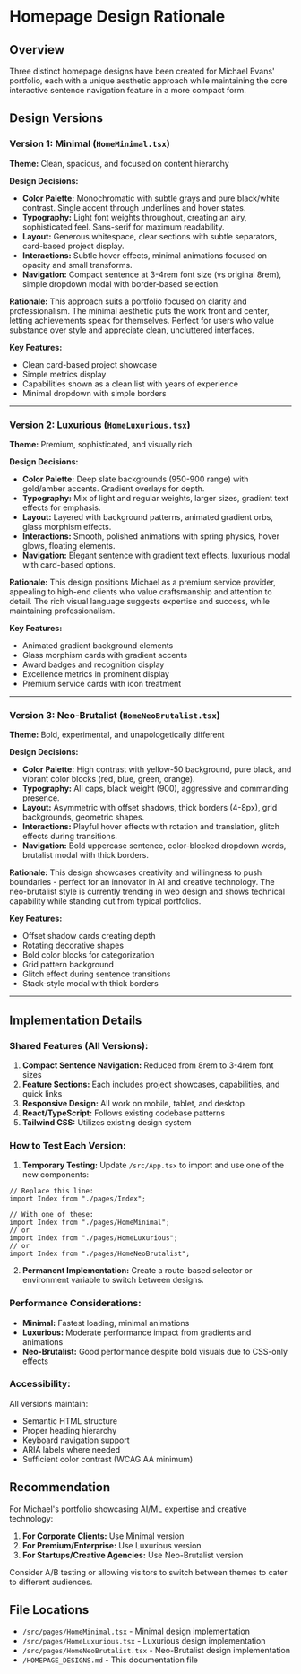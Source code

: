 # Homepage Design Rationale

## Overview
Three distinct homepage designs have been created for Michael Evans' portfolio, each with a unique aesthetic approach while maintaining the core interactive sentence navigation feature in a more compact form.

## Design Versions

### Version 1: Minimal (`HomeMinimal.tsx`)

**Theme:** Clean, spacious, and focused on content hierarchy

**Design Decisions:**
- **Color Palette:** Monochromatic with subtle grays and pure black/white contrast. Single accent through underlines and hover states.
- **Typography:** Light font weights throughout, creating an airy, sophisticated feel. Sans-serif for maximum readability.
- **Layout:** Generous whitespace, clear sections with subtle separators, card-based project display.
- **Interactions:** Subtle hover effects, minimal animations focused on opacity and small transforms.
- **Navigation:** Compact sentence at 3-4rem font size (vs original 8rem), simple dropdown modal with border-based selection.

**Rationale:**
This approach suits a portfolio focused on clarity and professionalism. The minimal aesthetic puts the work front and center, letting achievements speak for themselves. Perfect for users who value substance over style and appreciate clean, uncluttered interfaces.

**Key Features:**
- Clean card-based project showcase
- Simple metrics display
- Capabilities shown as a clean list with years of experience
- Minimal dropdown with simple borders

---

### Version 2: Luxurious (`HomeLuxurious.tsx`)

**Theme:** Premium, sophisticated, and visually rich

**Design Decisions:**
- **Color Palette:** Deep slate backgrounds (950-900 range) with gold/amber accents. Gradient overlays for depth.
- **Typography:** Mix of light and regular weights, larger sizes, gradient text effects for emphasis.
- **Layout:** Layered with background patterns, animated gradient orbs, glass morphism effects.
- **Interactions:** Smooth, polished animations with spring physics, hover glows, floating elements.
- **Navigation:** Elegant sentence with gradient text effects, luxurious modal with card-based options.

**Rationale:**
This design positions Michael as a premium service provider, appealing to high-end clients who value craftsmanship and attention to detail. The rich visual language suggests expertise and success, while maintaining professionalism.

**Key Features:**
- Animated gradient background elements
- Glass morphism cards with gradient accents
- Award badges and recognition display
- Excellence metrics in prominent display
- Premium service cards with icon treatment

---

### Version 3: Neo-Brutalist (`HomeNeoBrutalist.tsx`)

**Theme:** Bold, experimental, and unapologetically different

**Design Decisions:**
- **Color Palette:** High contrast with yellow-50 background, pure black, and vibrant color blocks (red, blue, green, orange).
- **Typography:** All caps, black weight (900), aggressive and commanding presence.
- **Layout:** Asymmetric with offset shadows, thick borders (4-8px), grid backgrounds, geometric shapes.
- **Interactions:** Playful hover effects with rotation and translation, glitch effects during transitions.
- **Navigation:** Bold uppercase sentence, color-blocked dropdown words, brutalist modal with thick borders.

**Rationale:**
This design showcases creativity and willingness to push boundaries - perfect for an innovator in AI and creative technology. The neo-brutalist style is currently trending in web design and shows technical capability while standing out from typical portfolios.

**Key Features:**
- Offset shadow cards creating depth
- Rotating decorative shapes
- Bold color blocks for categorization
- Grid pattern background
- Glitch effect during sentence transitions
- Stack-style modal with thick borders

---

## Implementation Details

### Shared Features (All Versions):
1. **Compact Sentence Navigation:** Reduced from 8rem to 3-4rem font sizes
2. **Feature Sections:** Each includes project showcases, capabilities, and quick links
3. **Responsive Design:** All work on mobile, tablet, and desktop
4. **React/TypeScript:** Follows existing codebase patterns
5. **Tailwind CSS:** Utilizes existing design system

### How to Test Each Version:

1. **Temporary Testing:** Update `/src/App.tsx` to import and use one of the new components:

```tsx
// Replace this line:
import Index from "./pages/Index";

// With one of these:
import Index from "./pages/HomeMinimal";
// or
import Index from "./pages/HomeLuxurious";
// or
import Index from "./pages/HomeNeoBrutalist";
```

2. **Permanent Implementation:** Create a route-based selector or environment variable to switch between designs.

### Performance Considerations:
- **Minimal:** Fastest loading, minimal animations
- **Luxurious:** Moderate performance impact from gradients and animations
- **Neo-Brutalist:** Good performance despite bold visuals due to CSS-only effects

### Accessibility:
All versions maintain:
- Semantic HTML structure
- Proper heading hierarchy
- Keyboard navigation support
- ARIA labels where needed
- Sufficient color contrast (WCAG AA minimum)

## Recommendation

For Michael's portfolio showcasing AI/ML expertise and creative technology:

1. **For Corporate Clients:** Use Minimal version
2. **For Premium/Enterprise:** Use Luxurious version
3. **For Startups/Creative Agencies:** Use Neo-Brutalist version

Consider A/B testing or allowing visitors to switch between themes to cater to different audiences.

## File Locations

- `/src/pages/HomeMinimal.tsx` - Minimal design implementation
- `/src/pages/HomeLuxurious.tsx` - Luxurious design implementation
- `/src/pages/HomeNeoBrutalist.tsx` - Neo-Brutalist design implementation
- `/HOMEPAGE_DESIGNS.md` - This documentation file